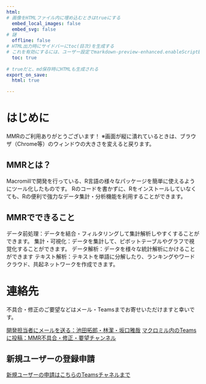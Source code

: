 ```yaml
---
html:
# 画像をHTMLファイル内に埋め込むときはtrueにする
  embed_local_images: false
  embed_svg: false
# 謎
  offline: false
# HTML出力時にサイドバーにtoc(目次)を生成する
# これを有効にするには、ユーザー設定でmarkdown-preview-enhanced.enableScriptExecutionをtrueにする。
  toc: true
  
# trueだと、md保存時にHTMLも生成される
export_on_save:
  html: true

---
```


# はじめに
MMRのご利用ありがとうございます！
※画面が縦に潰れているときは、ブラウザ（Chrome等）のウィンドウの大きさを変えると戻ります。


## MMRとは？
Macromillで開発を行っている、R言語の様々なパッケージを簡単に使えるようにツール化したものです。
Rのコードを書かずに、Rをインストールしていなくても、Rの便利で強力なデータ集計・分析機能を利用することができます。

## MMRでできること
データ前処理：データを結合・フィルタリングして集計解析しやすくすることができます。
集計・可視化：データを集計して、ピボットテーブルやグラフで視覚化することができます。
データ解析：データを様々な統計解析にかけることができます
テキスト解析：テキストを単語に分解したり、ランキングやワードクラウド、共起ネットワークを作成できます。

# 連絡先
不具合・修正のご要望などはメール・Teamsまでお寄せいただけますと幸いです。

[開発担当者にメールを送る：池田拓郎・林潔・坂口雅哉](mailto:t_ikeda@macromill.com;j_lin@macromill.com;m_sakaguchi@macromill.com)
[マクロミル内のTeamsに投稿：MMR不具合・修正・要望チャンネル](https://teams.microsoft.com/l/channel/19%3acc424a5c86f2444f996881c2a3658385%40thread.skype/%25E8%25B3%25AA%25E5%2595%258F%25E3%2583%25BB%25E4%25B8%258D%25E5%2585%25B7%25E5%2590%2588%25E3%2583%25BB%25E8%25A6%2581%25E6%259C%259B?groupId=05701d53-109a-4aab-9e54-0e56a208701a&tenantId=644e05ec-c931-445c-8b08-599939d29a31)      

## 新規ユーザーの登録申請
[新規ユーザーの申請はこちらのTeamsチャネルまで](https://teams.microsoft.com/l/channel/19%3a30e0ec3c6dd843fa985f6df99e44e359%40thread.skype/%25E3%2583%25A6%25E3%2583%25BC%25E3%2582%25B6%25E3%2583%25BC%25E7%2599%25BB%25E9%258C%25B2%25E4%25BE%259D%25E9%25A0%25BC%25E3%2581%25AF%25E3%2581%2593%25E3%2581%25A1%25E3%2582%2589%25EF%25BC%2581?groupId=05701d53-109a-4aab-9e54-0e56a208701a&tenantId=644e05ec-c931-445c-8b08-599939d29a31)
